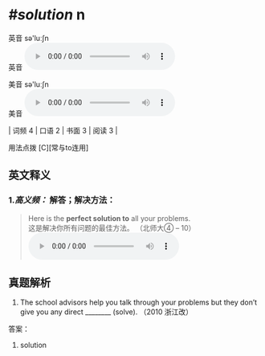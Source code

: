 # ***\#solution*** n
英音 sə'luːʃn  
英音
<audio src="./media/solution-B.aac" controls="controls"></audio>

美音 sə'luːʃn  
美音
<audio src="./media/solution.aac" controls="controls"></audio>



| 词频 4 | 口语 2 | 书面 3 | 阅读 3 |  

用法点拨  [C][常与to连用]

英文释义
---
### 1.*高义频：* **解答；解决方法：**  

 > Here is the **perfect solution to** all your problems.  
 > 这是解决你所有问题的最佳方法。  （北师大④ – 10）  
<audio src="./media/solution-1.aac" controls="controls"></audio>


真题解析
---
1. The school advisors help you talk through your problems but they don’t give you any direct ________ (solve).  （2010 浙江改）  

答案：
1. solution  

